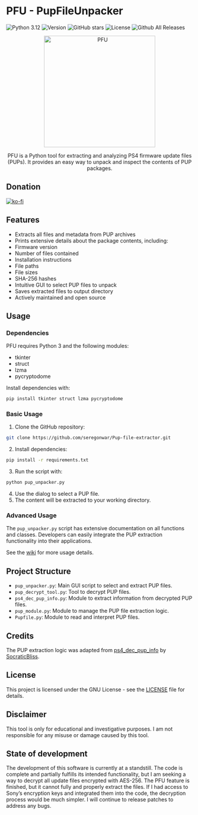 # PFU - PupFileUnpacker

![Python 3.12](https://img.shields.io/badge/Python-3.12+-blue)
![Version](https://img.shields.io/badge/version-v1.5.1b-brightgreen)
![GitHub stars](https://img.shields.io/github/stars/seregonwar/Pup-file-extractor?style=social)
![License](https://img.shields.io/badge/license-MIT-red)
![Github All Releases](https://img.shields.io/github/downloads/seregonwar/PFU-PupFileUnpacker/total.svg)
<p align="center">
  <a href="https://github.com/seregonwar/PFU-PupFileUnpacker/blob/main/logo.png">
    <img alt="PFU" src="logo.png" width="300" />
  </a>
</p>
<p align="center">
PFU is a Python tool for extracting and analyzing PS4 firmware update files (PUPs). It provides an easy way to unpack and inspect the contents of PUP packages.
</p>



## Donation

[![ko-fi](https://ko-fi.com/img/githubbutton_sm.svg)](https://ko-fi.com/seregon)
## Features

- Extracts all files and metadata from PUP archives
- Prints extensive details about the package contents, including:
- Firmware version
- Number of files contained
- Installation instructions
- File paths
- File sizes
- SHA-256 hashes
- Intuitive GUI to select PUP files to unpack
- Saves extracted files to output directory
- Actively maintained and open source

## Usage

### Dependencies

PFU requires Python 3 and the following modules:

- tkinter
- struct
- lzma
- pycryptodome

Install dependencies with:

```bash
pip install tkinter struct lzma pycryptodome
```

### Basic Usage

1. Clone the GitHub repository:
```bash
git clone https://github.com/seregonwar/Pup-file-extractor.git
```
2. Install dependencies:
```bash
pip install -r requirements.txt
```
3. Run the script with:
```bash
python pup_unpacker.py
```
4. Use the dialog to select a PUP file.
5. The content will be extracted to your working directory.

### Advanced Usage

The `pup_unpacker.py` script has extensive documentation on all functions and classes. Developers can easily integrate the PUP extraction functionality into their applications.

See the [wiki](https://github.com/seregonwar/Pup-file-extractor/wiki) for more usage details.

## Project Structure

- `pup_unpacker.py`: Main GUI script to select and extract PUP files.
- `pup_decrypt_tool.py`: Tool to decrypt PUP files.
- `ps4_dec_pup_info.py`: Module to extract information from decrypted PUP files.
- `pup_module.py`: Module to manage the PUP file extraction logic.
- `Pupfile.py`: Module to read and interpret PUP files.

## Credits

The PUP extraction logic was adapted from [ps4_dec_pup_info](https://github.com/SocraticBliss/ps4_dec_pup_info) by [SocraticBliss](https://github.com/SocraticBliss).

## License

This project is licensed under the GNU License - see the [LICENSE](LICENSE) file for details.

## Disclaimer

This tool is only for educational and investigative purposes. I am not responsible for any misuse or damage caused by this tool.

## State of development 
The development of this software is currently at a standstill. The code is complete and partially fulfills its intended functionality, but I am seeking a way to decrypt all update files encrypted with AES-256. The PFU feature is finished, but it cannot fully and properly extract the files. If I had access to Sony’s encryption keys and integrated them into the code, the decryption process would be much simpler. I will continue to release patches to address any bugs.
